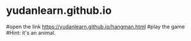 # yudanlearn.github.io
#open the link https://yudanlearn.github.io/hangman.html
#play the game
#Hint: it's an animal.
